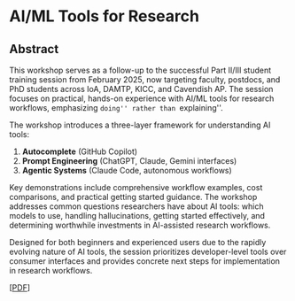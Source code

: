 # AI/ML Tools for Research

## Abstract

This workshop serves as a follow-up to the successful Part II/III student training session from February 2025, now targeting faculty, postdocs, and PhD students across IoA, DAMTP, KICC, and Cavendish AP. The session focuses on practical, hands-on experience with AI/ML tools for research workflows, emphasizing ``doing'' rather than ``explaining''.

The workshop introduces a three-layer framework for understanding AI tools:
1. **Autocomplete** (GitHub Copilot)  
2. **Prompt Engineering** (ChatGPT, Claude, Gemini interfaces)
3. **Agentic Systems** (Claude Code, autonomous workflows)

Key demonstrations include comprehensive workflow examples, cost comparisons, and practical getting started guidance. The workshop addresses common questions researchers have about AI tools: which models to use, handling hallucinations, getting started effectively, and determining worthwhile investments in AI-assisted research workflows.

Designed for both beginners and experienced users due to the rapidly evolving nature of AI tools, the session prioritizes developer-level tools over consumer interfaces and provides concrete next steps for implementation in research workflows.

 
[[PDF](https://github.com/williamjameshandley/talks/raw/kicc_ai_tools_2025/will_handley_kicc_ai_tools_2025.pdf)] 